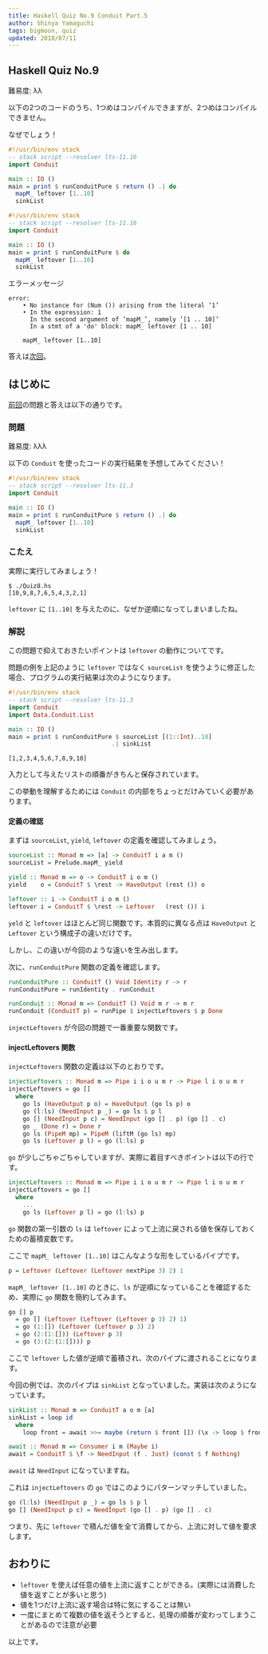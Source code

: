 ```yaml
---
title: Haskell Quiz No.9 Conduit Part.5
author: Shinya Yamaguchi
tags: bigmoon, quiz
updated: 2018/07/11
---
```


## Haskell Quiz No.9

難易度: λλ

以下の2つのコードのうち、1つめはコンパイルできますが、2つめはコンパイルできません。

なぜでしょう！

```hs
#!/usr/bin/env stack
-- stack script --resolver lts-11.16
import Conduit

main :: IO ()
main = print $ runConduitPure $ return () .| do
  mapM_ leftover [1..10]
  sinkList
```

```hs
#!/usr/bin/env stack
-- stack script --resolver lts-11.16
import Conduit

main :: IO ()
main = print $ runConduitPure $ do
  mapM_ leftover [1..10]
  sinkList
```

エラーメッセージ

```shell
error:
    • No instance for (Num ()) arising from the literal ‘1’
    • In the expression: 1
      In the second argument of ‘mapM_’, namely ‘[1 .. 10]’
      In a stmt of a 'do' block: mapM_ leftover [1 .. 10]

    mapM_ leftover [1..10]
```

答えは[次回](./07-08-quiz-10.html)。

<!--more-->

## はじめに

[前回](./04-08-quiz-8.html)の問題と答えは以下の通りです。

### 問題

難易度: λλλ

以下の `Conduit` を使ったコードの実行結果を予想してみてください！

```hs
#!/usr/bin/env stack
-- stack script --resolver lts-11.3
import Conduit

main :: IO ()
main = print $ runConduitPure $ return () .| do
  mapM_ leftover [1..10]
  sinkList
```

### こたえ

実際に実行してみましょう！

```shell
$ ./Quiz8.hs
[10,9,8,7,6,5,4,3,2,1]
```

`leftover` に `[1..10]` を与えたのに、なぜか逆順になってしまいましたね。

### 解説

この問題で抑えておきたいポイントは `leftover` の動作についてです。

問題の例を上記のように `leftover` ではなく `sourceList` を使うように修正した場合、プログラムの実行結果は次のようになります。

```hs
#!/usr/bin/env stack
-- stack script --resolver lts-11.3
import Conduit
import Data.Conduit.List

main :: IO ()
main = print $ runConduitPure $ sourceList [(1::Int)..10]
                             .| sinkList
```

```shell
[1,2,3,4,5,6,7,8,9,10]
```

入力として与えたリストの順番がきちんと保存されています。

この挙動を理解するためには `Conduit` の内部をちょっとだけみていく必要があります。

#### 定義の確認

まずは `sourceList`, `yield`, `leftover` の定義を確認してみましょう。

```hs
sourceList :: Monad m => [a] -> ConduitT i a m ()
sourceList = Prelude.mapM_ yield

yield :: Monad m => o -> ConduitT i o m ()
yield    o = ConduitT $ \rest -> HaveOutput (rest ()) o

leftover :: i -> ConduitT i o m ()
leftover i = ConduitT $ \rest -> Leftover   (rest ()) i
```

`yeld` と `leftover` はほとんど同じ関数です。本質的に異なる点は `HaveOutput` と `Leftover` という構成子の違いだけです。

しかし、この違いが今回のような違いを生み出します。

次に、`runConduitPure` 関数の定義を確認します。

```hs
runConduitPure :: ConduitT () Void Identity r -> r
runConduitPure = runIdentity . runConduit

runConduit :: Monad m => ConduitT () Void m r -> m r
runConduit (ConduitT p) = runPipe $ injectLeftovers $ p Done
```

`injectLeftovers` が今回の問題で一番重要な関数です。

#### injectLeftovers 関数

`injectLeftovers` 関数の定義は以下のとおりです。

```hs
injectLeftovers :: Monad m => Pipe i i o u m r -> Pipe l i o u m r
injectLeftovers = go []
  where
    go ls (HaveOutput p o) = HaveOutput (go ls p) o
    go (l:ls) (NeedInput p _) = go ls $ p l
    go [] (NeedInput p c) = NeedInput (go [] . p) (go [] . c)
    go _ (Done r) = Done r
    go ls (PipeM mp) = PipeM (liftM (go ls) mp)
    go ls (Leftover p l) = go (l:ls) p
```

`go` が少しごちゃごちゃしていますが、実際に着目すべきポイントは以下の行です。

```hs
injectLeftovers :: Monad m => Pipe i i o u m r -> Pipe l i o u m r
injectLeftovers = go []
  where
    ...
    go ls (Leftover p l) = go (l:ls) p
```

`go` 関数の第一引数の `ls` は `leftover` によって上流に戻される値を保存しておくための蓄積変数です。

ここで `mapM_ leftover [1..10]` はこんなような形をしているパイプです。

```haskell
p = Leftover (Leftover (Leftover nextPipe 3) 2) 1
```

`mapM_ leftover [1..10]` のときに、`ls` が逆順になっていることを確認するため、実際に `go` 関数を簡約してみます。

```haskell
go [] p
  = go [] (Leftover (Leftover (Leftover p 3) 2) 1)
  = go (1:[]) (Leftover (Leftover p 3) 2)
  = go (2:(1:[])) (Leftover p 3)
  = go (3:(2:(1:[]))) p
```

ここで `leftover` した値が逆順で蓄積され、次のパイプに渡されることになります。

今回の例では、次のパイプは `sinkList` となっていました。実装は次のようになっています。

```hs
sinkList :: Monad m => ConduitT a o m [a]
sinkList = loop id
  where
    loop front = await >>= maybe (return $ front []) (\x -> loop $ front . (x:))

await :: Monad m => Consumer i m (Maybe i)
await = ConduitT $ \f -> NeedInput (f . Just) (const $ f Nothing)
```

`await` は `NeedInput` になっていますね。

これは `injectLeftovers` の `go` ではこのようにパターンマッチしていました。

```hs
go (l:ls) (NeedInput p _) = go ls $ p l
go [] (NeedInput p c) = NeedInput (go [] . p) (go [] . c)
```

つまり、先に `leftover` で積んだ値を全て消費してから、上流に対して値を要求します。

## おわりに

- `leftover` を使えば任意の値を上流に返すことができる。(実際には消費した値を返すことが多いと思う)
- 値を1つだけ上流に返す場合は特に気にすることは無い
- 一度にまとめて複数の値を返そうとすると、処理の順番が変わってしまうことがあるので注意が必要

以上です。
